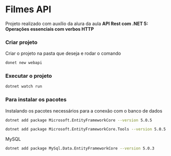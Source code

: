 # Filmes API
Projeto realizado com auxílio da alura da aula **API Rest com .NET 5: Operações essenciais com verbos HTTP**

### Criar projeto
Criar o projeto na pasta que deseja e rodar o comando
```bash
donet new webapi
```

### Executar o projeto
```bash
dotnet watch run
```

### Para instalar os pacotes
Instalando os pacotes necessários para a conexão com o banco de dados

```bash
dotnet add package Microsoft.EntityFrameworkCore --version 5.0.5
```

```bash
dotnet add package Microsoft.EntityFrameworkCore.Tools --version 5.0.5
```

MySQL
```bash
dotnet add package MySql.Data.EntityFrameworkCore --version 5.0.3
```


